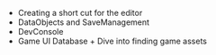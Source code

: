* Creating a short cut for the editor
* DataObjects and SaveManagement
* DevConsole
* Game UI Database + Dive into finding game assets
